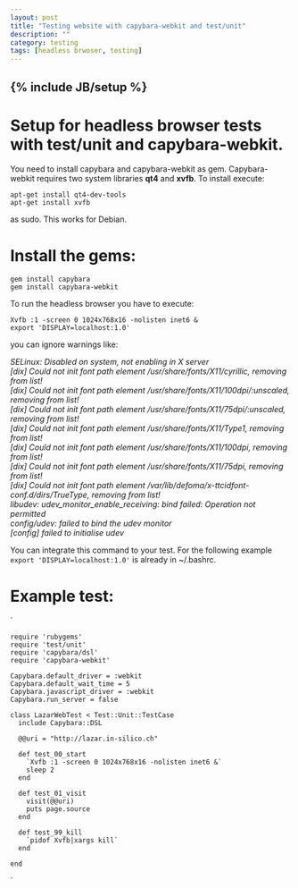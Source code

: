 ```yaml
---
layout: post
title: "Testing website with capybara-webkit and test/unit"
description: ""
category: testing 
tags: [headless brwoser, testing]
---
```

{% include JB/setup %}
---

# Setup for headless browser tests with test/unit and capybara-webkit.

You need to install capybara and capybara-webkit as gem. Capybara-webkit requires two system libraries **qt4** and **xvfb**. To install execute:

  `apt-get install qt4-dev-tools`<br>
  `apt-get install xvfb`

as sudo. This works for Debian.

# Install the gems:

  `gem install capybara`<br>
  `gem install capybara-webkit`

To run the headless browser you have to execute:

  `Xvfb :1 -screen 0 1024x768x16 -nolisten inet6 &`<br>
  `export 'DISPLAY=localhost:1.0'`

you can ignore warnings like:

  *SELinux: Disabled on system, not enabling in X server<br>
  [dix] Could not init font path element /usr/share/fonts/X11/cyrillic, removing from list!<br>
  [dix] Could not init font path element /usr/share/fonts/X11/100dpi/:unscaled, removing from list!<br>
  [dix] Could not init font path element /usr/share/fonts/X11/75dpi/:unscaled, removing from list!<br>
  [dix] Could not init font path element /usr/share/fonts/X11/Type1, removing from list!<br>
  [dix] Could not init font path element /usr/share/fonts/X11/100dpi, removing from list!<br>
  [dix] Could not init font path element /usr/share/fonts/X11/75dpi, removing from list!<br>
  [dix] Could not init font path element /var/lib/defoma/x-ttcidfont-conf.d/dirs/TrueType, removing from list!<br>
  libudev: udev_monitor_enable_receiving: bind failed: Operation not permitted<br>
  config/udev: failed to bind the udev monitor<br>
  [config] failed to initialise udev<br>*


You can integrate this command to your test. For the following example `export 'DISPLAY=localhost:1.0'` is already in ~/.bashrc.

# Example test:

`

    require 'rubygems'
    require 'test/unit'
    require 'capybara/dsl'
    require 'capybara-webkit'
 
    Capybara.default_driver = :webkit
    Capybara.default_wait_time = 5
    Capybara.javascript_driver = :webkit
    Capybara.run_server = false

    class LazarWebTest < Test::Unit::TestCase
      include Capybara::DSL

      @@uri = "http://lazar.in-silico.ch"

      def test_00_start
        `Xvfb :1 -screen 0 1024x768x16 -nolisten inet6 &`
        sleep 2
      end
      
      def test_01_visit
        visit(@@uri)
        puts page.source
      end

      def test_99_kill
        `pidof Xvfb|xargs kill`
      end

    end
`
